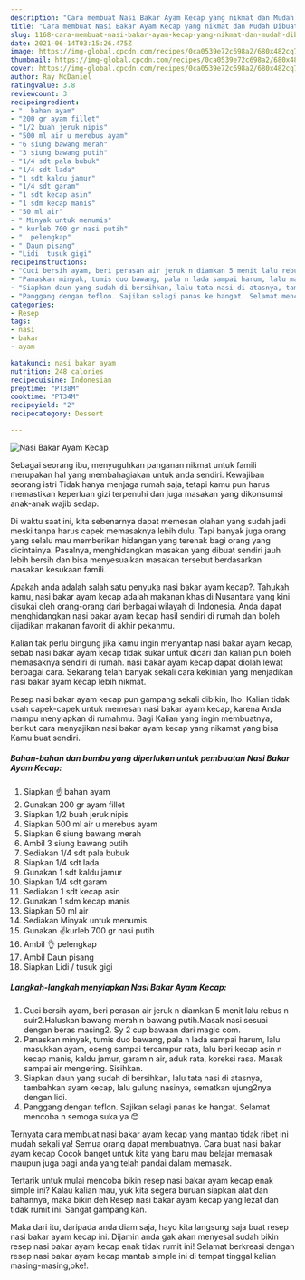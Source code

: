 ```yaml
---
description: "Cara membuat Nasi Bakar Ayam Kecap yang nikmat dan Mudah Dibuat"
title: "Cara membuat Nasi Bakar Ayam Kecap yang nikmat dan Mudah Dibuat"
slug: 1168-cara-membuat-nasi-bakar-ayam-kecap-yang-nikmat-dan-mudah-dibuat
date: 2021-06-14T03:15:26.475Z
image: https://img-global.cpcdn.com/recipes/0ca0539e72c698a2/680x482cq70/nasi-bakar-ayam-kecap-foto-resep-utama.jpg
thumbnail: https://img-global.cpcdn.com/recipes/0ca0539e72c698a2/680x482cq70/nasi-bakar-ayam-kecap-foto-resep-utama.jpg
cover: https://img-global.cpcdn.com/recipes/0ca0539e72c698a2/680x482cq70/nasi-bakar-ayam-kecap-foto-resep-utama.jpg
author: Ray McDaniel
ratingvalue: 3.8
reviewcount: 3
recipeingredient:
- "  bahan ayam"
- "200 gr ayam fillet"
- "1/2 buah jeruk nipis"
- "500 ml air u merebus ayam"
- "6 siung bawang merah"
- "3 siung bawang putih"
- "1/4 sdt pala bubuk"
- "1/4 sdt lada"
- "1 sdt kaldu jamur"
- "1/4 sdt garam"
- "1 sdt kecap asin"
- "1 sdm kecap manis"
- "50 ml air"
- " Minyak untuk menumis"
- " kurleb 700 gr nasi putih"
- "  pelengkap"
- " Daun pisang"
- "Lidi  tusuk gigi"
recipeinstructions:
- "Cuci bersih ayam, beri perasan air jeruk n diamkan 5 menit lalu rebus n suir2.Haluskan bawang merah n bawang putih.Masak nasi sesuai dengan beras masing2. Sy 2 cup bawaan dari magic com."
- "Panaskan minyak, tumis duo bawang, pala n lada sampai harum, lalu masukkan ayam, oseng sampai tercampur rata, lalu beri kecap asin n kecap manis, kaldu jamur, garam n air, aduk rata, koreksi rasa. Masak sampai air mengering. Sisihkan."
- "Siapkan daun yang sudah di bersihkan, lalu tata nasi di atasnya, tambahkan ayam kecap, lalu gulung nasinya, sematkan ujung2nya dengan lidi."
- "Panggang dengan teflon. Sajikan selagi panas ke hangat. Selamat mencoba n semoga suka ya 😊"
categories:
- Resep
tags:
- nasi
- bakar
- ayam

katakunci: nasi bakar ayam 
nutrition: 248 calories
recipecuisine: Indonesian
preptime: "PT38M"
cooktime: "PT34M"
recipeyield: "2"
recipecategory: Dessert

---
```



![Nasi Bakar Ayam Kecap](https://img-global.cpcdn.com/recipes/0ca0539e72c698a2/680x482cq70/nasi-bakar-ayam-kecap-foto-resep-utama.jpg)

Sebagai seorang ibu, menyuguhkan panganan nikmat untuk famili merupakan hal yang membahagiakan untuk anda sendiri. Kewajiban seorang istri Tidak hanya menjaga rumah saja, tetapi kamu pun harus memastikan keperluan gizi terpenuhi dan juga masakan yang dikonsumsi anak-anak wajib sedap.

Di waktu  saat ini, kita sebenarnya dapat memesan olahan yang sudah jadi meski tanpa harus capek memasaknya lebih dulu. Tapi banyak juga orang yang selalu mau memberikan hidangan yang terenak bagi orang yang dicintainya. Pasalnya, menghidangkan masakan yang dibuat sendiri jauh lebih bersih dan bisa menyesuaikan masakan tersebut berdasarkan masakan kesukaan famili. 



Apakah anda adalah salah satu penyuka nasi bakar ayam kecap?. Tahukah kamu, nasi bakar ayam kecap adalah makanan khas di Nusantara yang kini disukai oleh orang-orang dari berbagai wilayah di Indonesia. Anda dapat menghidangkan nasi bakar ayam kecap hasil sendiri di rumah dan boleh dijadikan makanan favorit di akhir pekanmu.

Kalian tak perlu bingung jika kamu ingin menyantap nasi bakar ayam kecap, sebab nasi bakar ayam kecap tidak sukar untuk dicari dan kalian pun boleh memasaknya sendiri di rumah. nasi bakar ayam kecap dapat diolah lewat berbagai cara. Sekarang telah banyak sekali cara kekinian yang menjadikan nasi bakar ayam kecap lebih nikmat.

Resep nasi bakar ayam kecap pun gampang sekali dibikin, lho. Kalian tidak usah capek-capek untuk memesan nasi bakar ayam kecap, karena Anda mampu menyiapkan di rumahmu. Bagi Kalian yang ingin membuatnya, berikut cara menyajikan nasi bakar ayam kecap yang nikamat yang bisa Kamu buat sendiri.

<!--inarticleads1-->

##### Bahan-bahan dan bumbu yang diperlukan untuk pembuatan Nasi Bakar Ayam Kecap:

1. Siapkan  ☝️ bahan ayam
1. Gunakan 200 gr ayam fillet
1. Siapkan 1/2 buah jeruk nipis
1. Siapkan 500 ml air u merebus ayam
1. Siapkan 6 siung bawang merah
1. Ambil 3 siung bawang putih
1. Sediakan 1/4 sdt pala bubuk
1. Siapkan 1/4 sdt lada
1. Gunakan 1 sdt kaldu jamur
1. Siapkan 1/4 sdt garam
1. Sediakan 1 sdt kecap asin
1. Gunakan 1 sdm kecap manis
1. Siapkan 50 ml air
1. Sediakan  Minyak untuk menumis
1. Gunakan  ✌kurleb 700 gr nasi putih
1. Ambil  👌 pelengkap
1. Ambil  Daun pisang
1. Siapkan Lidi / tusuk gigi




<!--inarticleads2-->

##### Langkah-langkah menyiapkan Nasi Bakar Ayam Kecap:

1. Cuci bersih ayam, beri perasan air jeruk n diamkan 5 menit lalu rebus n suir2.Haluskan bawang merah n bawang putih.Masak nasi sesuai dengan beras masing2. Sy 2 cup bawaan dari magic com.
1. Panaskan minyak, tumis duo bawang, pala n lada sampai harum, lalu masukkan ayam, oseng sampai tercampur rata, lalu beri kecap asin n kecap manis, kaldu jamur, garam n air, aduk rata, koreksi rasa. Masak sampai air mengering. Sisihkan.
1. Siapkan daun yang sudah di bersihkan, lalu tata nasi di atasnya, tambahkan ayam kecap, lalu gulung nasinya, sematkan ujung2nya dengan lidi.
1. Panggang dengan teflon. Sajikan selagi panas ke hangat. Selamat mencoba n semoga suka ya 😊




Ternyata cara membuat nasi bakar ayam kecap yang mantab tidak ribet ini mudah sekali ya! Semua orang dapat membuatnya. Cara buat nasi bakar ayam kecap Cocok banget untuk kita yang baru mau belajar memasak maupun juga bagi anda yang telah pandai dalam memasak.

Tertarik untuk mulai mencoba bikin resep nasi bakar ayam kecap enak simple ini? Kalau kalian mau, yuk kita segera buruan siapkan alat dan bahannya, maka bikin deh Resep nasi bakar ayam kecap yang lezat dan tidak rumit ini. Sangat gampang kan. 

Maka dari itu, daripada anda diam saja, hayo kita langsung saja buat resep nasi bakar ayam kecap ini. Dijamin anda gak akan menyesal sudah bikin resep nasi bakar ayam kecap enak tidak rumit ini! Selamat berkreasi dengan resep nasi bakar ayam kecap mantab simple ini di tempat tinggal kalian masing-masing,oke!.

